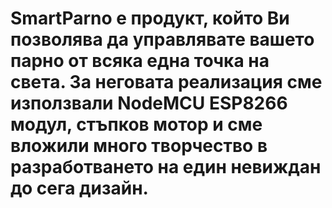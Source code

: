 # SmartParno е продукт, който Ви позволява да управлявате вашето парно от всяка една точка на света. За неговата реализация сме използвали NodeMCU ESP8266 модул, стъпков мотор и сме вложили много творчество в разработването на един невиждан до сега дизайн. 
